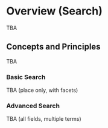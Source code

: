 # Overview (Search)

TBA

## Concepts and Principles

TBA

### Basic Search

TBA (place only, with facets)

### Advanced Search

TBA (all fields, multiple terms)